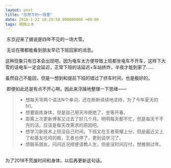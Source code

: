 ```yaml
---
layout: post
title: "忽然下的一场雪"
date: 2018-1-22 18:29:50.000000000 +09:00
tags: 明镜止水
---
```


​        东京迎来了据说是四年不见的一场大雪。

​	无论在哪都能看到朋友早已下班回家的消息。

​	这种现象只有日本会出现吧，因为电车太方便导致上班都坐电车不开车，这样下大雪的话电车一定会延迟，正常下班的话延迟+车站挤炸，半夜才能到家了…...

​	虽然自己不能回，但是一想到和提前下班的错过了挤车时间，也是极好的。

​	即便如此还是有点不开心啊，因此来浮躁地整理一下思绪——

> - 想每天背两个语法N个单词，还在断断续续地坚持，为了今年夏天的N1。
> - 想要锻炼身体，但是自己用天冷拒绝了，坐等开春。
> - 距离上次更新博客又过去了好几个月。明明每天都不忙，但是每天干不完的活。应该是每天改需求的原因吧。
> - 想学习新技术上班没自己时间，下班又在王者荣耀上分，但是最近又上了和基友吃鸡的瘾，王者也停了，更别说学习了。
> - 想联系朋友，问问近况顺便请教人生，但是没时间应付，想推倒过年。

​	
​	为了2018不荒废时间和身体，以后再更新这句话。


